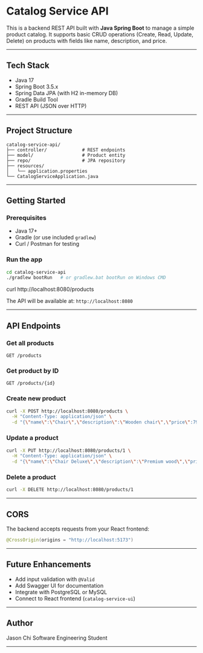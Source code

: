 
# Catalog Service API

This is a backend REST API built with **Java Spring Boot** to manage a simple product catalog. It supports basic CRUD operations (Create, Read, Update, Delete) on products with fields like name, description, and price.

---

## Tech Stack

- Java 17
- Spring Boot 3.5.x
- Spring Data JPA (with H2 in-memory DB)
- Gradle Build Tool
- REST API (JSON over HTTP)

---

## Project Structure

```
catalog-service-api/
├── controller/             # REST endpoints
├── model/                  # Product entity
├── repo/                   # JPA repository
├── resources/
│   └── application.properties
└── CatalogServiceApplication.java
```

---

## Getting Started

### Prerequisites

- Java 17+
- Gradle (or use included `gradlew`)
- Curl / Postman for testing

### Run the app

```bash
cd catalog-service-api
./gradlew bootRun   # or gradlew.bat bootRun on Windows CMD
```

curl http://localhost:8080/products

The API will be available at:
`http://localhost:8080`

---

## API Endpoints

### Get all products

```http
GET /products
```

### Get product by ID

```http
GET /products/{id}
```

### Create new product

```bash
curl -X POST http://localhost:8080/products \
  -H "Content-Type: application/json" \
  -d "{\"name\":\"Chair\",\"description\":\"Wooden chair\",\"price\":79.99}"
```

### Update a product

```bash
curl -X PUT http://localhost:8080/products/1 \
  -H "Content-Type: application/json" \
  -d "{\"name\":\"Chair Deluxe\",\"description\":\"Premium wood\",\"price\":99.99}"
```

### Delete a product

```bash
curl -X DELETE http://localhost:8080/products/1
```

---

## CORS

The backend accepts requests from your React frontend:

```java
@CrossOrigin(origins = "http://localhost:5173")
```

---

## Future Enhancements

- Add input validation with `@Valid`
- Add Swagger UI for documentation
- Integrate with PostgreSQL or MySQL
- Connect to React frontend (`catalog-service-ui`)

---

## Author

Jason Chi
Software Engineering Student


---
